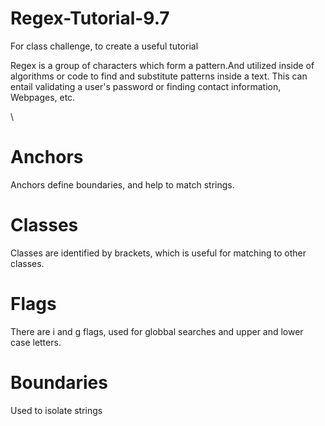 # Regex-Tutorial-9.7

For class challenge, to create a useful tutorial

Regex is a group of characters which form a pattern.And utilized inside of algorithms or code to find and substitute patterns inside a text. This can entail validating a user's password or finding contact information, Webpages, etc. 

\

# Anchors
Anchors define boundaries, and help to match strings. 


# Classes
Classes are identified by brackets, which is useful for  matching to other classes. 

# Flags
There are i and g flags, used for globbal searches and upper and lower case letters.

# Boundaries
Used to isolate strings
